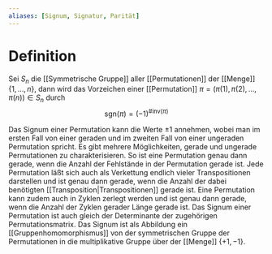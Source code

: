 ```yaml
---
aliases: [Signum, Signatur, Parität]
---
```


# Definition
Sei $S_n$ die [[Symmetrische Gruppe]] aller [[Permutationen]] der [[Menge]] $\{1, \dots, n\}$, dann wird das Vorzeichen einer [[Permutation]] $\pi = (\pi(1), \pi(2), \dots, \pi(n)) \in S_n$ durch
$$ \text{sgn}(\pi) = (-1)^{\#\text{inv}(\pi)} $$

Das Signum einer Permutation kann die Werte $\pm 1$ annehmen, wobei man im ersten Fall von einer geraden und im zweiten Fall von einer ungeraden Permutation spricht.
Es gibt mehrere Möglichkeiten, gerade und ungerade Permutationen zu charakterisieren. So ist eine Permutation genau dann gerade, wenn die Anzahl der Fehlstände in der Permutation gerade ist. Jede Permutation läßt sich auch als Verkettung endlich vieler Transpositionen darstellen und ist genau dann gerade, wenn die Anzahl der dabei benötigten [[Transposition|Transpositionen]] gerade ist. Eine Permutation kann zudem auch in Zyklen zerlegt werden und ist genau dann gerade, wenn die Anzahl der Zyklen gerader Länge gerade ist. Das Signum einer Permutation ist auch gleich der Determinante der zugehörigen Permutationsmatrix. 
Das Signum ist als Abbildung ein [[Gruppenhomomorphismus]] von der symmetrischen Gruppe der Permutationen in die multiplikative Gruppe über der [[Menge]] $\{ +1, -1 \}$.

